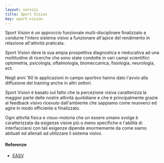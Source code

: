 ```yaml
---
layout: servizi
title: Sport Vision
key: sport-vision
---
```


Sport Vision è un approccio funzionale multi-disciplinare finalizzato a condurre l'intero sistema visivo a funzionare all'apice del rendimento in relazione all'attività praticata.

Sport Vision deve la sua ampia prospettiva diagnostica e rieducativa ad una moltitudine di ricerche che sono state condotte in vari campi scientifici: optometria, psicologia, oftalmologia, biomeccanica, fisiologia, neurologia, ect.

Negli anni '60 le applicazioni in campo sportivo hanno dato l'avvio alla diffusione del training anche in altri settori.

Sport Vision è basato sul fatto che la percezione visiva caratterizza la maggior parte delle nostre attività quotidiane e che è principalmente grazie al feedback visivo ricevuto dall'ambiente che sappiamo come muoverci ed agire in modo efficiente e finalizzato.

Ogni attività fisica e visuo-motoria che un essere umano svolge è caratterizzata da esigenze visive più o meno specifiche e l'abilità di interfacciarsi con tali esigenze dipende enormemente da come siamo abituati ed allenati ad utilizzare il sistema visivo.

#### Referenze
- [EASV](https://www.easv.org)
